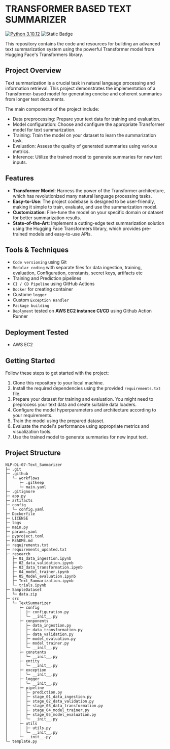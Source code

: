 # TRANSFORMER BASED TEXT SUMMARIZER

[![Python 3.10.12](https://img.shields.io/badge/python-3.10.12-blue.svg)](https://www.python.org/downloads/release/python-31012/)
![Static Badge](https://img.shields.io/badge/Hugging_Face-Transformer-orange.svg)


This repository contains the code and resources for building an advanced text summarization system using the powerful Transformer model from Hugging Face's Transformers library.

## Project Overview

Text summarization is a crucial task in natural language processing and information retrieval. This project demonstrates the implementation of a Transformer-based model for generating concise and coherent summaries from longer text documents.

The main components of the project include:

- Data preprocessing: Prepare your text data for training and evaluation.
- Model configuration: Choose and configure the appropriate Transformer model for text summarization.
- Training: Train the model on your dataset to learn the summarization task.
- Evaluation: Assess the quality of generated summaries using various metrics.
- Inference: Utilize the trained model to generate summaries for new text inputs.

## Features

- **Transformer Model**: Harness the power of the Transformer architecture, which has revolutionized many natural language processing tasks.
- **Easy-to-Use**: The project codebase is designed to be user-friendly, making it simple to train, evaluate, and use the summarization model.
- **Customization**: Fine-tune the model on your specific domain or dataset for better summarization results.
- **State-of-the-Art**: Implement a cutting-edge text summarization solution using the Hugging Face Transformers library, which provides pre-trained models and easy-to-use APIs.

## **Tools & Techniques**

- `Code versioning` using Git
- `Modular coding` with separate files for data ingestion, training, evaluation, Configuration, constants, secret keys, artifacts etc
- Training and Prediction pipelines
- `CI / CD Pipeline` using GitHub Actions
- `Docker` for creating container
- Custome `logger`
- Custom `Exception Handler`
- `Package building`
- `Deplyment` tested on **AWS EC2 instance CI/CD** using Github Action Runner


## **Deployment Tested**

*   AWS EC2

## Getting Started

Follow these steps to get started with the project:

1. Clone this repository to your local machine.
2. Install the required dependencies using the provided `requirements.txt` file.
3. Prepare your dataset for training and evaluation. You might need to preprocess your text data and create suitable data loaders.
4. Configure the model hyperparameters and architecture according to your requirements.
5. Train the model using the prepared dataset.
6. Evaluate the model's performance using appropriate metrics and visualization tools.
7. Use the trained model to generate summaries for new input text.

## Project Structure



```text
NLP-DL-07-Text_Summarizer
├─ .git
├─ .github
│  └─ workflows
│     ├─ .gitkeep
│     └─ main.yaml
├─ .gitignore
├─ app.py
├─ artifacts
├─ config
│  └─ config.yaml
├─ Dockerfile
├─ LICENSE
├─ logs
├─ main.py
├─ params.yaml
├─ pyproject.toml
├─ README.md
├─ requirements.txt
├─ requirements_updated.txt
├─ research
│  ├─ 01_data_ingestion.ipynb
│  ├─ 02_data_validation.ipynb
│  ├─ 03_data_transformation.ipynb
│  ├─ 04_model_trainer.ipynb
│  ├─ 05_Model_evaluation.ipynb
│  ├─ Text_Summarization.ipynb
│  └─ trials.ipynb
├─ SampleDataset
│  └─ data.zip
├─ src
│  └─ TextSummarizer
│     ├─ config
│     │  ├─ configuration.py
│     │  └─ __init__.py
│     ├─ conponents
│     │  ├─ data_ingestion.py
│     │  ├─ data_transformation.py
│     │  ├─ data_validation.py
│     │  ├─ model_evaluation.py
│     │  ├─ model_trainer.py
│     │  └─ __init__.py
│     ├─ constants
│     │  └─ __init__.py
│     ├─ entity
│     │  └─ __init__.py
│     ├─ exception
│     │  └─ __init__.py
│     ├─ logger
│     │  └─ __init__.py
│     ├─ pipeline
│     │  ├─ prediction.py
│     │  ├─ stage_01_data_ingestion.py
│     │  ├─ stage_02_data_validation.py
│     │  ├─ stage_03_data_transformation.py
│     │  ├─ stage_04_model_trainer.py
│     │  ├─ stage_05_model_evaluation.py
│     │  └─ __init__.py
│     ├─ utils
│     │  ├─ utils.py
│     │  └─ __init__.py
│     └─ __init__.py
└─ template.py

```